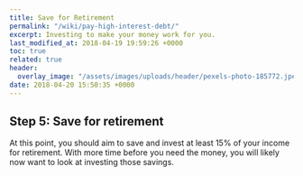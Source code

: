 ```yaml
---
title: Save for Retirement
permalink: "/wiki/pay-high-interest-debt/"
excerpt: Investing to make your money work for you.
last_modified_at: 2018-04-19 19:59:26 +0000
toc: true
related: true
header:
  overlay_image: "/assets/images/uploads/header/pexels-photo-185772.jpeg"
date: 2018-04-20 15:50:35 +0000
---
```

## Step 5: Save for retirement

At this point, you should aim to save and invest at least 15% of your income for retirement. With more time before you need the money, you will likely now want to look at investing those savings.
